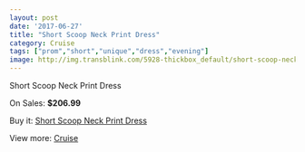 ```yaml
---
layout: post
date: '2017-06-27'
title: "Short Scoop Neck Print Dress"
category: Cruise
tags: ["prom","short","unique","dress","evening"]
image: http://img.transblink.com/5928-thickbox_default/short-scoop-neck-print-dress.jpg
---
```

Short Scoop Neck Print Dress

On Sales: **$206.99**
<a href="https://www.transblink.com/en/cruise/1932-short-scoop-neck-print-dress.html"><amp-img layout="responsive" width="600" height="600" src="//img.transblink.com/5928-thickbox_default/short-scoop-neck-print-dress.jpg" alt="Short Scoop Neck Print Dress 0" /></a>
<a href="https://www.transblink.com/en/cruise/1932-short-scoop-neck-print-dress.html"><amp-img layout="responsive" width="600" height="600" src="//img.transblink.com/5930-thickbox_default/short-scoop-neck-print-dress.jpg" alt="Short Scoop Neck Print Dress 1" /></a>
<a href="https://www.transblink.com/en/cruise/1932-short-scoop-neck-print-dress.html"><amp-img layout="responsive" width="600" height="600" src="//img.transblink.com/5929-thickbox_default/short-scoop-neck-print-dress.jpg" alt="Short Scoop Neck Print Dress 2" /></a>

Buy it: [Short Scoop Neck Print Dress](https://www.transblink.com/en/cruise/1932-short-scoop-neck-print-dress.html "Short Scoop Neck Print Dress")

View more: [Cruise](https://www.transblink.com/en/5-cruise "Cruise")